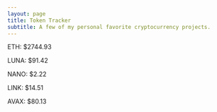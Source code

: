 ```yaml
---
layout: page
title: Token Tracker
subtitle: A few of my personal favorite cryptocurrency projects.
---
```


<!--BEGINCRYPTOINPUT-->
ETH: $2744.93

LUNA: $91.42

NANO: $2.22

LINK: $14.51

AVAX: $80.13

<!--ENDCRYPTOINPUT-->
